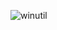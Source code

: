 ![winutil](https://user-images.githubusercontent.com/77215030/131756080-830f8c7f-8aa4-4980-8ebe-4aa5904842a8.png)
